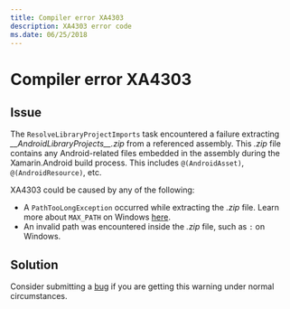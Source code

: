 ```yaml
---
title: Compiler error XA4303
description: XA4303 error code
ms.date: 06/25/2018
---
```

# Compiler error XA4303

## Issue

The `ResolveLibraryProjectImports` task encountered a failure
extracting *\_\_AndroidLibraryProjects\_\_.zip* from a referenced
assembly. This *.zip* file contains any Android-related files embedded in
the assembly during the Xamarin.Android build process. This includes
`@(AndroidAsset)`, `@(AndroidResource)`, etc.

XA4303 could be caused by any of the following:

  - A `PathTooLongException` occurred while extracting the *.zip* file.
    Learn more about `MAX_PATH` on Windows [here][max_path].
  - An invalid path was encountered inside the *.zip* file, such as `:` on
    Windows.

## Solution

Consider submitting a [bug][bug] if you are getting this warning under
normal circumstances.

[max_path]: https://msdn.microsoft.com/en-us/library/windows/desktop/aa365247(v=vs.85).aspx#maxpath
[bug]: https://github.com/xamarin/xamarin-android/wiki/Submitting-Bugs,-Feature-Requests,-and-Pull-Requests
